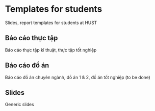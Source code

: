 # Templates for students
Slides, report templates for students at HUST

## Báo cáo thực tập
Báo cáo thực tập kĩ thuật, thực tập tốt nghiệp

## Báo cáo đồ án
Báo cáo đồ án chuyên ngành, đồ án 1 & 2, đồ án tốt nghiệp
(to be done)

## Slides
Generic slides
